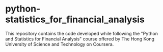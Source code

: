 # python-statistics_for_financial_analysis

This repository contains the code developed while following the "Python and Statistics for Financial Analysis" course offered by The Hong Kong University of Science and Technology on Coursera.
